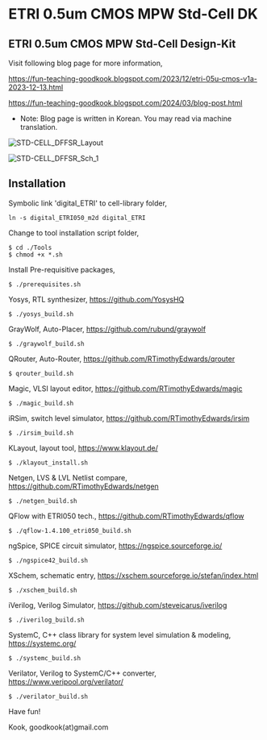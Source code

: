 # ETRI 0.5um CMOS MPW Std-Cell DK
ETRI 0.5um CMOS MPW Std-Cell Design-Kit
----------------------------------------

Visit following blog page for more information,

https://fun-teaching-goodkook.blogspot.com/2023/12/etri-05u-cmos-v1a-2023-12-13.html

https://fun-teaching-goodkook.blogspot.com/2024/03/blog-post.html

* Note: Blog page is written in Korean. You may read via machine translation.

![STD-CELL_DFFSR_Layout](https://github.com/GoodKook/ETRI-0.5um-CMOS-MPW-Std-Cell-DK/assets/162967523/c59015a0-d943-4486-bb6c-dc7de91065b1)

![STD-CELL_DFFSR_Sch_1](https://github.com/GoodKook/ETRI-0.5um-CMOS-MPW-Std-Cell-DK/assets/162967523/a6d93666-142b-40f1-a1db-4e1213d0392a)

Installation
------------

Symbolic link 'digital_ETRI' to cell-library folder,

    ln -s digital_ETRI050_m2d digital_ETRI

Change to tool installation script folder,

    $ cd ./Tools
    $ chmod +x *.sh

Install Pre-requisitive packages,

    $ ./prerequisites.sh

Yosys, RTL synthesizer, https://github.com/YosysHQ

    $ ./yosys_build.sh
    
GrayWolf, Auto-Placer, https://github.com/rubund/graywolf

    $ ./graywolf_build.sh

QRouter, Auto-Router, https://github.com/RTimothyEdwards/qrouter

    $ qrouter_build.sh

Magic, VLSI layout editor, https://github.com/RTimothyEdwards/magic

    $ ./magic_build.sh

iRSim, switch level simulator, https://github.com/RTimothyEdwards/irsim

    $ ./irsim_build.sh

KLayout, layout tool, https://www.klayout.de/

    $ ./klayout_install.sh
    
Netgen, LVS & LVL Netlist compare, https://github.com/RTimothyEdwards/netgen

    $ ./netgen_build.sh

QFlow with ETRI050 tech., https://github.com/RTimothyEdwards/qflow

    $ ./qflow-1.4.100_etri050_build.sh

ngSpice, SPICE circuit simulator, https://ngspice.sourceforge.io/

    $ ./ngspice42_build.sh

XSchem, schematic entry, https://xschem.sourceforge.io/stefan/index.html

    $ ./xschem_build.sh

iVerilog, Verilog Simulator, https://github.com/steveicarus/iverilog

    $ ./iverilog_build.sh

SystemC, C++ class library for system level simulation & modeling, https://systemc.org/

    $ ./systemc_build.sh
    
Verilator, Verilog to SystemC/C++ converter, https://www.veripool.org/verilator/

    $ ./verilator_build.sh

Have fun!

Kook, goodkook(at)gmail.com
